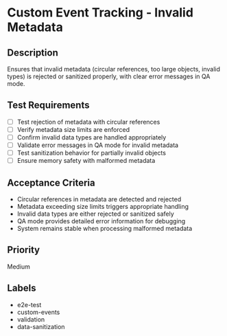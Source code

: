 # Custom Event Tracking - Invalid Metadata

## Description
Ensures that invalid metadata (circular references, too large objects, invalid types) is rejected or sanitized properly, with clear error messages in QA mode.

## Test Requirements
- [ ] Test rejection of metadata with circular references
- [ ] Verify metadata size limits are enforced
- [ ] Confirm invalid data types are handled appropriately
- [ ] Validate error messages in QA mode for invalid metadata
- [ ] Test sanitization behavior for partially invalid objects
- [ ] Ensure memory safety with malformed metadata

## Acceptance Criteria
- Circular references in metadata are detected and rejected
- Metadata exceeding size limits triggers appropriate handling
- Invalid data types are either rejected or sanitized safely
- QA mode provides detailed error information for debugging
- System remains stable when processing malformed metadata

## Priority
Medium

## Labels
- e2e-test
- custom-events
- validation
- data-sanitization